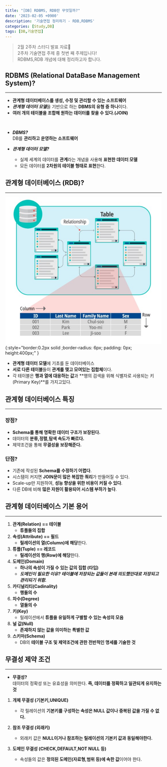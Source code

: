 ```yaml
---
title: "[DB] RDBMS, RDB란 무엇일까?"
date: '2023-02-05 +0900'
description: '기술면접 정리하기 - RDB,RDBMS'
categories: [Study,DB]
tags: [DB,기술면접]
---
```


> 2월 2주차 스터디 발표 자료📖                                    
> 2주차 기술면접 주제 중 첫번 째 주제입니다!           
> RDBMS,RDB 개념에 대해 정리하고자 합니다.

## **RDBMS (Relational DataBase Management System)?** ##
---
- **관계형 데이터베이스를 생성, 수정 및 관리할 수 있는 소프트웨어**    
- ***관계형 데이터 모델***을 기반으로 하는 **DBMS의 유형 중 하나**이다.
- **여러 개의 테이블을 조합해 원하는 데이터를 찾을 수 있다.(JOIN)**
<br>

- ***DBMS?***     
DB를 **관리하고 운영하는 소프트웨어**

- ***관계형 데이터 모델?***             
    - 실제 세계의 데이터를 **관계**라는 개념을 사용해 **표현한 데이터 모델**       
    - 모든 데이터를 **2차원의 테이블 형태로 표현**한다.

## **관계형 데이터베이스 (RDB)?** ##
---
![RDB](/assets/img/RDB.jpg){:style="border:0.2px solid ;border-radius: 6px; padding: 0px; height:400px;" } 
- **관계형 데이터 모델**에 기초를 둔 데이터베이스
- **서로 다른 테이블**들이 **관계를 맺고 모여있는 집합체**이다.
- 각 테이블은 **행과 열에 대응하는 값**과 **행의 검색을 위해 식별자로 사용되는 키(Primary Key)**를 가지고있다.

## **관계형 데이터베이스 특징** ##
---
### **장점?** ###
- **Schema를 통해 명확한 데이터 구조가 보장된다.**
- 데이터의 **분류,정렬,탐색 속도가 빠르다.**
- 제약조건을 통해 **무결성을 보장해준다.**

### **단점?** ###
- 기존에 작성된 **Schema를 수정하기 어렵다**.
- 시스템이 커지면 **JOIN문이 많은 복잡한 쿼리**가 만들어질 수 있다.
- Scale-up만 지원하여, **성능 향상을 위한 비용이 커질 수 있다**.
- 다른 DB에 비해 **많은 자원이 활용되어 시스템 부하가 높다**.

## **관계형 데이터베이스 기본 용어** ##
---
1. **관계(Relation) == 테이블**
    - **튜플들의 집합**
2. **속성(Attribute) == 필드**
    - **릴레이션의 열(Column)에 해당**한다.
3. **튜플(Tuple) == 레코드**
    - **릴레이션의 행(Row)에 해당**한다.
4. **도메인(Domain)**
    - **하나의 속성이 가질 수 있는 값의 집합 (타입)**
    - ***도메인이 필요한 이유? 테이블에 저장되는 값들이 본래 의도했던대로 저장되고 관리되기 위함.***
5. **카디널리티(Cadinality)**
    - **행들의 수**
6. **차수(Degree)**
    - **열들의 수**
7. **키(Key)**
    - 릴레이션에서 **튜플을 유일하게 구별할 수 있는 속성의 모음**
8. **널 값(Null)**
    - **존재하지 않는 값을 의미하는 특별한 값**
9. **스키마(Schema)**
    - DB의 **테이블 구조 및 제약조건에 관한 전반적인 명세를 기술한 것** 

## **무결성 제약 조건** ##
---
- **무결성?**       
데이터의 정확성 또는 유효성을 의미한다. **즉, 데이터를 정확하고 일관되게 유지하는 것**     

1. **개체 무결성 (기본키,UNIQUE)**
    - 각 릴레이션의 **기본키를 구성하는 속성은 NULL 값이나 중복된 값을 가질 수 없다.**

2. **참조 무결성 (외래키)**
    - 외래키 값은 **NULL이거나 참조하는 릴레이션의 기본키 값과 동일해야한다.**

3. **도메인 무결성 (CHECK,DEFAULT,NOT NULL 등)**
    - 속성들의 값은 **정의된 도메인(자료형,범위 등)에 속한 값**이어야 한다.